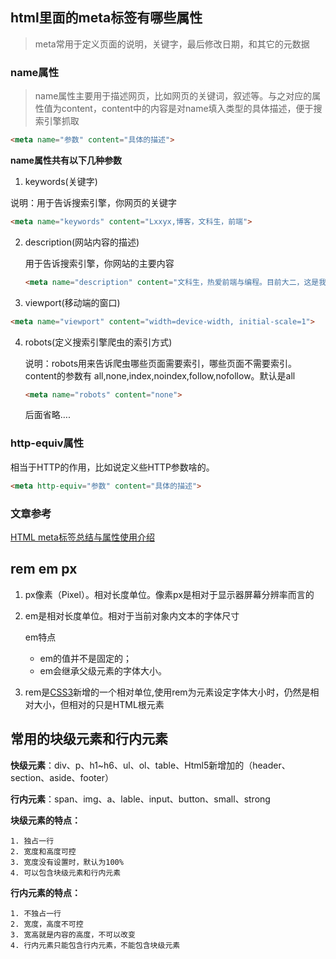 ## html里面的meta标签有哪些属性

> meta常用于定义页面的说明，关键字，最后修改日期，和其它的元数据

### name属性

> name属性主要用于描述网页，比如网页的关键词，叙述等。与之对应的属性值为content，content中的内容是对name填入类型的具体描述，便于搜索引擎抓取

```html
<meta name="参数" content="具体的描述">
```

**name属性共有以下几种参数**

1.   keywords(关键字)

   说明：用于告诉搜索引擎，你网页的关键字

   ```html
   <meta name="keywords" content="Lxxyx,博客，文科生，前端">
   ```

2. description(网站内容的描述)

   用于告诉搜索引擎，你网站的主要内容

   ```html
   <meta name="description" content="文科生，热爱前端与编程。目前大二，这是我的前端博客">
   ```

3.  viewport(移动端的窗口)

   ```html
   <meta name="viewport" content="width=device-width, initial-scale=1">
   ```

4. robots(定义搜索引擎爬虫的索引方式)

   说明：robots用来告诉爬虫哪些页面需要索引，哪些页面不需要索引。content的参数有  all,none,index,noindex,follow,nofollow。默认是all

   ```html
   <meta name="robots" content="none">
   ```

   后面省略….

###  http-equiv属性

相当于HTTP的作用，比如说定义些HTTP参数啥的。

```html
<meta http-equiv="参数" content="具体的描述">
```

### 文章参考

[HTML meta标签总结与属性使用介绍](https://www.cnblogs.com/wangyang108/p/5995379.html)

## rem em px

1. px像素（Pixel）。相对长度单位。像素px是相对于显示器屏幕分辨率而言的

2. em是相对长度单位。相对于当前对象内文本的字体尺寸

   em特点 

   * em的值并不是固定的；
   * em会继承父级元素的字体大小。

3.  rem是[CSS3](http://www.html5cn.org/portal.php?mod=list&catid=16)新增的一个相对单位,使用rem为元素设定字体大小时，仍然是相对大小，但相对的只是HTML根元素

 ## 常用的块级元素和行内元素

**快级元素**：div、p、h1~h6、ul、ol、table、Html5新增加的（header、section、aside、footer）

**行内元素**：span、img、a、lable、input、button、small、strong

**块级元素的特点：**

 	1. 独占一行
 	2. 宽度和高度可控
 	3. 宽度没有设置时，默认为100%
 	4. 可以包含块级元素和行内元素

**行内元素的特点：**

 	1. 不独占一行
 	2. 宽度，高度不可控
 	3. 宽高就是内容的高度，不可以改变
 	4. 行内元素只能包含行内元素，不能包含块级元素



